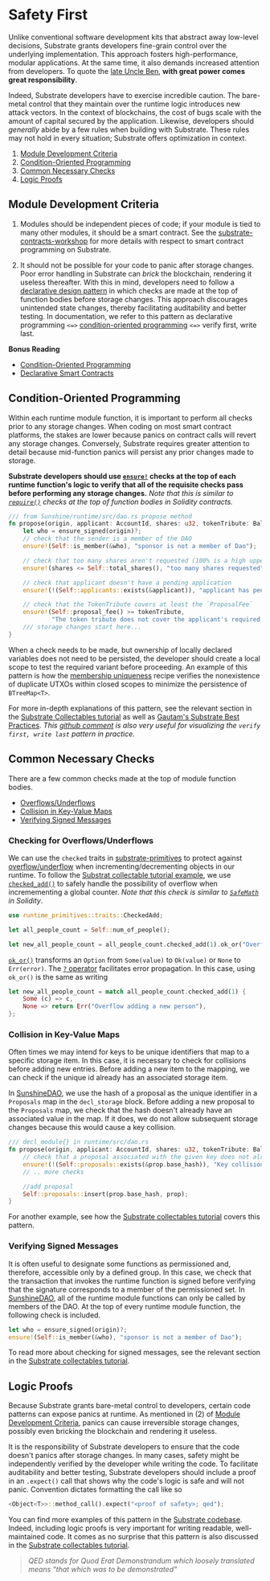 # Safety First

Unlike conventional software development kits that abstract away low-level decisions, Substrate grants developers fine-grain control over the underlying implementation. This approach fosters high-performance, modular applications. At the same time, it also demands increased attention from developers. To quote the [late Uncle Ben](https://knowyourmeme.com/memes/with-great-power-comes-great-responsibility), **with great power comes great responsibility**.

Indeed, Substrate developers have to exercise incredible caution. The bare-metal control that they maintain over the runtime logic introduces new attack vectors. In the context of blockchains, the cost of bugs scale with the amount of capital secured by the application. Likewise, developers should *generally* abide by a few rules when building with Substrate. These rules may not hold in every situation; Substrate offers optimization in context.

1. [Module Development Criteria](#criteria)
2. [Condition-Oriented Programming](#condition)
3. [Common Necessary Checks](#check)
4. [Logic Proofs](#qed)

## Module Development Criteria <a name = "criteria"></a>

1. Modules should be independent pieces of code; if your module is tied to many other modules, it should be a smart contract. See the [substrate-contracts-workshop](https://github.com/shawntabrizi/substrate-contracts-workshop) for more details with respect to smart contract programming on Substrate.

2. It should not be possible for your code to panic after storage changes. Poor error handling in Substrate can *brick* the blockchain, rendering it useless thereafter. With this in mind, developers need to follow a [declarative design pattern](https://www.tokendaily.co/blog/declarative-smart-contracts) in which checks are made at the top of function bodies before storage changes. This approach discourages unintended state changes, thereby facilitating auditability and better testing. In documentation, we refer to this pattern as declarative programming `<=>` [condition-oriented programming](#condition) `<=>` verify first, write last.

**Bonus Reading**
* [Condition-Oriented Programming](https://www.parity.io/condition-oriented-programming/)
* [Declarative Smart Contracts](https://www.tokendaily.co/blog/declarative-smart-contracts)

## Condition-Oriented Programming <a name = "condition"></a>

Within each runtime module function, it is important to perform all checks prior to any storage changes. When coding on most smart contract platforms, the stakes are lower because panics on contract calls will revert any storage changes. Conversely, Substrate requires greater attention to detail because mid-function panics will persist any prior changes made to storage. 

**Substrate developers should use [`ensure!`](https://crates.parity.io/srml_support/macro.ensure.html) checks at the top of each runtime function's logic to verify that all of the requisite checks pass before performing any storage changes.** *Note that this is similar to [`require()`](https://ethereum.stackexchange.com/questions/15166/difference-between-require-and-assert-and-the-difference-between-revert-and-thro) checks at the top of function bodies in Solidity contracts.*

```rust
/// from Sunshine/runtime/src/dao.rs propose method
fn propose(origin, applicant: AccountId, shares: u32, tokenTribute: BalanceOf<T>) -> Result {
    let who = ensure_signed(origin)?;
    // check that the sender is a member of the DAO
    ensure!(Self::is_member(&who), "sponsor is not a member of Dao");

    // check that too many shares aren't requested (100% is a high upper bound)
    ensure!(shares <= Self::total_shares(), "too many shares requested");

    // check that applicant doesn't have a pending application
    ensure!(!(Self::applicants::exists(&applicant)), "applicant has pending application");

    // check that the TokenTribute covers at least the `ProposalFee`
    ensure!(Self::proposal_fee() >= tokenTribute, 
            "The token tribute does not cover the applicant's required bond");
    /// storage changes start here...
}
```

When a check needs to be made, but ownership of locally declared variables does not need to be persisted, the developer should create a local scope to test the required variant before proceeding. An example of this pattern is how the [membership uniqueness](./unique.md) recipe verifies the nonexistence of duplicate UTXOs within closed scopes to minimize the persistence of `BTreeMap<T>`.

For more in-depth explanations of this pattern, see the relevant section in the [Substrate Collectables tutorial](https://github.com/shawntabrizi/substrate-collectables-workshop/blob/master/3/buying-a-kitty.md#remember-verify-first-write-last) as well as [Gautam's Substrate Best Practices](https://docs.substrate.dev/docs/tcr-tutorial-best-practices). *This [github comment](https://github.com/shawntabrizi/substrate-collectables-workshop/pull/55#discussion_r258147961) is also very useful for visualizing the `verify first, write last` pattern in practice.*

## Common Necessary Checks <a name = "check"></a>

There are a few common checks made at the top of module function bodies.

* [Overflows/Underflows](#overunder)
* [Collision in Key-Value Maps](#collision)
* [Verifying Signed Messages](#signed)

### Checking for Overflows/Underflows <a name = "overunder"></a>

We can use the `checked` traits in [substrate-primitives](https://crates.parity.io/sr_primitives/traits/index.html) to protect against [overflow/underflow](https://medium.com/@taabishm2/integer-overflow-underflow-and-floating-point-imprecision-6ba869a99033) when incrementing/decrementing objects in our runtime. To follow the [Substrat collectable tutorial example](https://shawntabrizi.com/substrate-collectables-workshop/#/2/tracking-all-kitties?id=checking-for-overflowunderflow), we use [`checked_add()`](https://crates.parity.io/sr_primitives/traits/trait.CheckedAdd.html) to safely handle the possibility of overflow when incremementing a global counter. *Note that this check is similar to [`SafeMath`](https://ethereumdev.io/safemath-protect-overflows/) in Solidity*. 

```rust
use runtime_primitives::traits::CheckedAdd;

let all_people_count = Self::num_of_people();

let new_all_people_count = all_people_count.checked_add(1).ok_or("Overflow adding a new person")?;
```

[`ok_or()`](https://doc.rust-lang.org/std/option/enum.Option.html#method.ok_or) transforms an `Option` from `Some(value)` to `Ok(value)` or `None` to `Err(error)`. The [`?` operator](https://doc.rust-lang.org/nightly/edition-guide/rust-2018/error-handling-and-panics/the-question-mark-operator-for-easier-error-handling.html) facilitates error propagation. In this case, using `ok_or()` is the same as writing

```rust
let new_all_people_count = match all_people_count.checked_add(1) {
    Some (c) => c,
    None => return Err("Overflow adding a new person"),
};
```

### Collision in Key-Value Maps <a name = "collision"></a>

Often times we may intend for keys to be unique identifiers that map to a specific storage item. In this case, it is necessary to check for collisions before adding new entries. Before adding a new item to the mapping, we can check if the unique id already has an associated storage item.

In [SunshineDAO](https://github.com/4meta5/SunshineDAO), we use the hash of a proposal as the unique identifier in a `Proposals` map in the `decl_storage` block. Before adding a new proposal to the `Proposals` map, we check that the hash doesn't already have an associated value in the map. If it does, we do not allow subsequent storage changes because this would cause a key collision.

```rust
/// decl_module{} in runtime/src/dao.rs
fn propose(origin, applicant: AccountId, shares: u32, tokenTribute: BalanceOf<T>) -> Result {
    // check that a proposal associated with the given key does not already exist in the map
	ensure!(!(Self::proposals::exists(&prop.base_hash)), "Key collision :(");
    // .. more checks

    //add proposal
	Self::proposals::insert(prop.base_hash, prop);
}
```

For another example, see how the [Substrate collectables tutorial](https://shawntabrizi.com/substrate-collectables-workshop/#/2/generating-random-data?id=checking-for-collision) covers this pattern.

### Verifying Signed Messages <a name = "signed"></a>

It is often useful to designate some functions as permissioned and, therefore, accessible only by a defined group. In this case, we check that the transaction that invokes the runtime function is signed before verifying that the signature corresponds to a member of the permissioned set. In [SunshineDAO](https://github.com/4meta5/SunshineDAO), all of the runtime module functions can only be called by members of the DAO. At the top of every runtime module function, the following check is included.

```rust
let who = ensure_signed(origin)?;
ensure!(Self::is_member(&who), "sponsor is not a member of Dao");
```

To read more about checking for signed messages, see the relevant section in the [Substrate collectables tutorial](https://shawntabrizi.github.io/substrate-collectables-workshop/#/1/storing-a-value?id=checking-for-a-signed-message).

## Logic Proofs <a name = "qed"></a>

Because Substrate grants bare-metal control to developers, certain code patterns can expose panics at runtime. As mentioned in (2) of [Module Development Criteria](#criteria), panics can cause irreversible storage changes, possibly even bricking the blockchain and rendering it useless. 

It is the responsibility of Substrate developers to ensure that the code doesn't panics after storage changes. In many cases, safety might be independently verified by the developer while writing the code. To facilitate auditability and better testing, Substrate developers should include a proof in an `.expect()` call that shows why the code's logic is safe and will not panic. Convention dictates formatting the call like so

```rust
<Object<T>>::method_call().expect("<proof of safety>; qed");
```

You can find more examples of this pattern in the [Substrate codebase](https://github.com/paritytech/substrate/search?q=expect). Indeed, including logic proofs is very important for writing readable, well-maintained code. It comes as no surprise that this pattern is also discussed in the [Substrate collectables tutorial](https://shawntabrizi.com/substrate-collectables-workshop/#/3/buying-a-kitty?id=remember-quotverify-first-write-lastquot).

> *QED stands for Quod Erat Demonstrandum which loosely translated means "that which was to be demonstrated"*